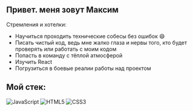 ## Привет. меня зовут Максим

Стремления и хотелки:
* Научиться проходить технические собесы без ошибок :smile:
* Писать чистый код, ведь мне жалко глаза и нервы того, кто будет проверять или работать с моим кодом
* Попасть в команду с тёплой атмосферой
* Изучить React
* Погрузиться в боевые реалии работы над проектом

## Мой стек:
![JavaScript](https://img.shields.io/badge/javascript-%23323330.svg?style=for-the-badge&logo=javascript&logoColor=%23F7DF1E)
![HTML5](https://img.shields.io/badge/html5-%23E34F26.svg?style=for-the-badge&logo=html5&logoColor=white)
![CSS3](https://img.shields.io/badge/css3-%231572B6.svg?style=for-the-badge&logo=css3&logoColor=white)